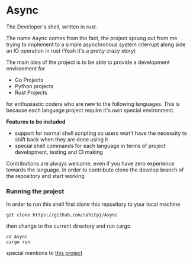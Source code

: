 # Async
The Developer's shell, written in rust.

The name Async comes from the fact, the project sprung out from me trying to implement to a simple asynchronous system interrupt along side an IO operation in rust (Yeah it's a pretty crazy story)

The main idea of the project is to be able to provide a development environment for 
- Go Projects
- Python projects
- Rust Projects

for enthusiastic coders who are new to the following languages. This is because each language project require it's own special environment.

**Features to be included**
- support for normal shell scripting so users won't have the necessity to shift back when they are done using it
- special shell commands for each language in terms of project development, testing and CI making
  

Contributions are always welcome, even if you have zero experience towards the language. In order to contribute clone the develop branch of the repository and start working

### Running the project 

In order to run this shell first clone this repository to your local machine 

```console
git clone https://github.com/sahitpj/Async
```

then change to the current directory and run cargo

```console
cd Async
cargo run
```

special mentions to [this project](https://github.com/psinghal20/rush)